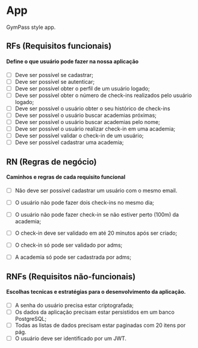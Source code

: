 # App

GymPass style app.

## RFs (Requisitos funcionais)
#### Define o que usuário pode fazer na nossa aplicação

- [ ] Deve ser possível se cadastrar;
- [ ] Deve ser possível se autenticar;
- [ ] Deve ser possível obter o perfil de um usuário logado;
- [ ] Deve ser possível obter o número de check-ins realizados pelo usuário logado;
- [ ] Deve ser possível o usuário obter o seu histórico de check-ins
- [ ] Deve ser possível o usuário buscar academias próximas;
- [ ] Deve ser possível o usuário buscar academias pelo nome;
- [ ] Deve ser possível o usuário realizar check-in em uma academia;
- [ ] Deve ser possível validar o check-in de um usuário;
- [ ] Deve ser possível cadastrar uma academia;

## RN (Regras de negócio)
#### Caminhos e regras de cada requisito funcional

- [ ] Não deve ser possivel cadastrar um usuário com o mesmo email.
- [ ] O usuário não pode fazer dois check-ins no mesmo dia;
- [ ] O usuário não pode fazer check-in se não estiver perto (100m) da academia;
- [ ] O check-in deve ser validado em até 20 minutos após ser criado;
- [ ] O check-in só pode ser validado por adms;
- [ ] A academia só pode ser cadastrada por adms;


## RNFs (Requisitos não-funcionais)
#### Escolhas tecnicas e estratégias para o desenvolvimento da aplicação.

- [ ] A senha do usuário precisa estar criptografada;
- [ ] Os dados da aplicação precisam estar persistidos em um banco PostgreSQL;
- [ ] Todas as listas de dados precisam estar paginadas com 20 itens por pág.
- [ ] O usuário deve ser identificado por um JWT.
